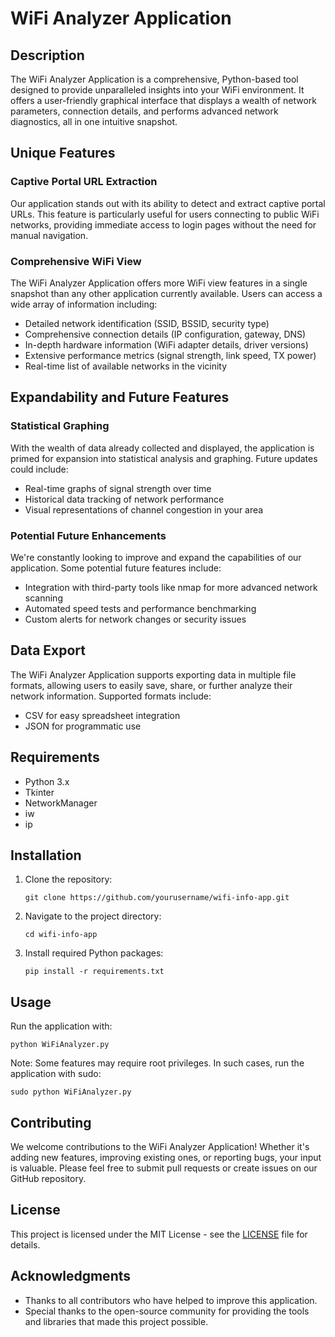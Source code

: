 # WiFi Analyzer Application

## Description

The WiFi Analyzer Application is a comprehensive, Python-based tool designed to provide unparalleled insights into your WiFi environment. It offers a user-friendly graphical interface that displays a wealth of network parameters, connection details, and performs advanced network diagnostics, all in one intuitive snapshot.

## Unique Features

### Captive Portal URL Extraction

Our application stands out with its ability to detect and extract captive portal URLs. This feature is particularly useful for users connecting to public WiFi networks, providing immediate access to login pages without the need for manual navigation.

### Comprehensive WiFi View

The WiFi Analyzer Application offers more WiFi view features in a single snapshot than any other application currently available. Users can access a wide array of information including:

- Detailed network identification (SSID, BSSID, security type)
- Comprehensive connection details (IP configuration, gateway, DNS)
- In-depth hardware information (WiFi adapter details, driver versions)
- Extensive performance metrics (signal strength, link speed, TX power)
- Real-time list of available networks in the vicinity

## Expandability and Future Features

### Statistical Graphing

With the wealth of data already collected and displayed, the application is primed for expansion into statistical analysis and graphing. Future updates could include:

- Real-time graphs of signal strength over time
- Historical data tracking of network performance
- Visual representations of channel congestion in your area

### Potential Future Enhancements

We're constantly looking to improve and expand the capabilities of our application. Some potential future features include:

- Integration with third-party tools like nmap for more advanced network scanning
- Automated speed tests and performance benchmarking
- Custom alerts for network changes or security issues

## Data Export

The WiFi Analyzer Application supports exporting data in multiple file formats, allowing users to easily save, share, or further analyze their network information. Supported formats include:

- CSV for easy spreadsheet integration
- JSON for programmatic use

## Requirements

- Python 3.x
- Tkinter
- NetworkManager
- iw
- ip

## Installation

1. Clone the repository:
   ```
   git clone https://github.com/yourusername/wifi-info-app.git
   ```

2. Navigate to the project directory:
   ```
   cd wifi-info-app
   ```

3. Install required Python packages:
   ```
   pip install -r requirements.txt
   ```

## Usage

Run the application with:

```
python WiFiAnalyzer.py
```

Note: Some features may require root privileges. In such cases, run the application with sudo:

```
sudo python WiFiAnalyzer.py
```

## Contributing

We welcome contributions to the WiFi Analyzer Application! Whether it's adding new features, improving existing ones, or reporting bugs, your input is valuable. Please feel free to submit pull requests or create issues on our GitHub repository.

## License

This project is licensed under the MIT License - see the [LICENSE](LICENSE) file for details.

## Acknowledgments

- Thanks to all contributors who have helped to improve this application.
- Special thanks to the open-source community for providing the tools and libraries that made this project possible.
